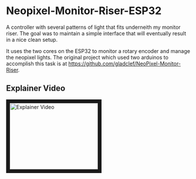 # Neopixel-Monitor-Riser-ESP32
A controller with several patterns of light that fits underneith my monitor riser. The goal was to maintain a simple interface that will eventually result in a nice clean setup.

It uses the two cores on the ESP32 to monitor a rotary encoder and manage the neopixel lights. The original project which used two arduinos to accomplish this task is at https://github.com/gladclef/NeoPixel-Monitor-Riser.

## Explainer Video
<a href="http://www.youtube.com/watch?feature=player_embedded&v=UTzuSX66JvI" target="_blank"><img src="http://img.youtube.com/vi/UTzuSX66JvI/0.jpg" alt="Explainer Video" width="240" height="180" border="10" /></a>